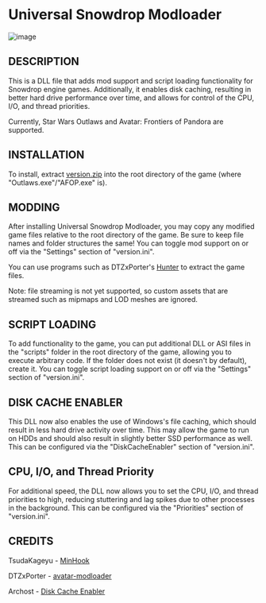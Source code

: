 # Universal Snowdrop Modloader

![image](https://store.ubisoft.com/on/demandware.static/-/Sites-masterCatalog/default/dw23f30fd8/images/pdpbanner/645ba713a9ce0448bffa4c12-bg.jpg)

## DESCRIPTION

This is a DLL file that adds mod support and script loading functionality for Snowdrop engine games. Additionally, it enables disk caching, resulting in better hard drive performance over time, and allows for control of the CPU, I/O, and thread priorities.

Currently, Star Wars Outlaws and Avatar: Frontiers of Pandora are supported.

## INSTALLATION

To install, extract [version.zip](https://github.com/patrickmollohan/Universal-Snowdrop-Modloader/releases/latest/download/version.zip) into the root directory of the game (where "Outlaws.exe"/"AFOP.exe" is).

## MODDING

After installing Universal Snowdrop Modloader, you may copy any modified game files relative to the root directory of the game. Be sure to keep file names and folder structures the same! You can toggle mod support on or off via the "Settings" section of "version.ini".

You can use programs such as DTZxPorter's [Hunter](https://dtzxporter.com/tools/hunter) to extract the game files.

Note: file streaming is not yet supported, so custom assets that are streamed such as mipmaps and LOD meshes are ignored.

## SCRIPT LOADING

To add functionality to the game, you can put additional DLL or ASI files in the "scripts" folder in the root directory of the game, allowing you to execute arbitrary code. If the folder does not exist (it doesn't by default), create it. You can toggle script loading support on or off via the "Settings" section of "version.ini".

## DISK CACHE ENABLER

This DLL now also enables the use of Windows's file caching, which should result in less hard drive activity over time. This may allow the game to run on HDDs and should also result in slightly better SSD performance as well. This can be configured via the "DiskCacheEnabler" section of "version.ini".

## CPU, I/O, and Thread Priority

For additional speed, the DLL now allows you to set the CPU, I/O, and thread priorities to high, reducing stuttering and lag spikes due to other processes in the background. This can be configured via the "Priorities" section of "version.ini".

## CREDITS

TsudaKageyu - [MinHook](https://github.com/TsudaKageyu/minhook)

DTZxPorter - [avatar-modloader](https://github.com/dtzxporter/avatar-modloader)

Archost - [Disk Cache Enabler](https://www.nexusmods.com/skyrimspecialedition/mods/100975)
